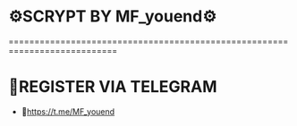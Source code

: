 # ⚙️SCRYPT BY MF_youend⚙️
===========================================================================
# 📝REGISTER VIA TELEGRAM
- 📧https://t.me/MF_youend
